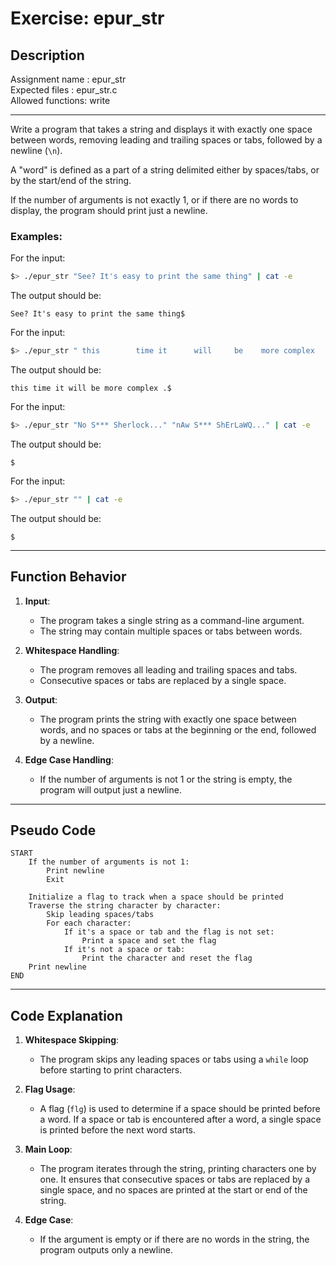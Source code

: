 # Exercise: epur_str

## Description

Assignment name  : epur_str  
Expected files   : epur_str.c  
Allowed functions: write  

---------------------------------------------------------------

Write a program that takes a string and displays it with exactly one space between words, removing leading and trailing spaces or tabs, followed by a newline (`\n`).

A "word" is defined as a part of a string delimited either by spaces/tabs, or by the start/end of the string.

If the number of arguments is not exactly 1, or if there are no words to display, the program should print just a newline.

### Examples:

For the input:

```bash
$> ./epur_str "See? It's easy to print the same thing" | cat -e
```

The output should be:

```
See? It's easy to print the same thing$
```

For the input:

```bash
$> ./epur_str " this        time it      will     be    more complex  . " | cat -e
```

The output should be:

```
this time it will be more complex .$
```

For the input:

```bash
$> ./epur_str "No S*** Sherlock..." "nAw S*** ShErLaWQ..." | cat -e
```

The output should be:

```
$
```

For the input:

```bash
$> ./epur_str "" | cat -e
```

The output should be:

```
$
```

---

## Function Behavior

1. **Input**:
   - The program takes a single string as a command-line argument.
   - The string may contain multiple spaces or tabs between words.
   
2. **Whitespace Handling**:
   - The program removes all leading and trailing spaces and tabs.
   - Consecutive spaces or tabs are replaced by a single space.

3. **Output**:
   - The program prints the string with exactly one space between words, and no spaces or tabs at the beginning or the end, followed by a newline.

4. **Edge Case Handling**:
   - If the number of arguments is not 1 or the string is empty, the program will output just a newline.

---

## Pseudo Code

```
START
    If the number of arguments is not 1:
        Print newline
        Exit

    Initialize a flag to track when a space should be printed
    Traverse the string character by character:
        Skip leading spaces/tabs
        For each character:
            If it's a space or tab and the flag is not set:
                Print a space and set the flag
            If it's not a space or tab:
                Print the character and reset the flag
    Print newline
END
```

---

## Code Explanation

1. **Whitespace Skipping**:
   - The program skips any leading spaces or tabs using a `while` loop before starting to print characters.

2. **Flag Usage**:
   - A flag (`flg`) is used to determine if a space should be printed before a word. If a space or tab is encountered after a word, a single space is printed before the next word starts.

3. **Main Loop**:
   - The program iterates through the string, printing characters one by one. It ensures that consecutive spaces or tabs are replaced by a single space, and no spaces are printed at the start or end of the string.

4. **Edge Case**:
   - If the argument is empty or if there are no words in the string, the program outputs only a newline.

